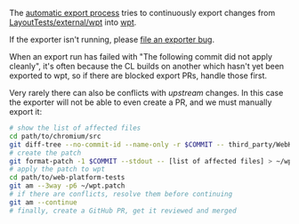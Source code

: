 The [automatic export process](https://chromium.googlesource.com/chromium/src/+/master/docs/testing/web_platform_tests.md#automatic-export-process) tries to continuously export changes from [LayoutTests/external/wpt](https://cs.chromium.org/chromium/src/third_party/WebKit/LayoutTests/external/wpt/) into [wpt](https://github.com/web-platform-tests/wpt).

If the exporter isn't running, please [file an exporter bug](https://bugs.chromium.org/p/chromium/issues/entry?components=Blink%3EInfra%3EEcosystem&cc=robertma@chromium.org&summary=[WPT%20Import]).

When an export run has failed with "The following commit did not apply cleanly", it's often because the CL builds on another which hasn't yet been exported to wpt, so if there are blocked export PRs, handle those first.

Very rarely there can also be conflicts with *upstream* changes. In this case the exporter will not be able to even create a PR, and we must manually export it:
```bash
# show the list of affected files
cd path/to/chromium/src
git diff-tree --no-commit-id --name-only -r $COMMIT -- third_party/WebKit/LayoutTests/external/wpt | grep -vE '(-expected\.txt|/OWNERS)$' | xargs echo
# create the patch
git format-patch -1 $COMMIT --stdout -- [list of affected files] > ~/wpt.patch
# apply the patch to wpt
cd path/to/web-platform-tests
git am --3way -p6 ~/wpt.patch
# if there are conflicts, resolve them before continuing
git am --continue
# finally, create a GitHub PR, get it reviewed and merged
```
